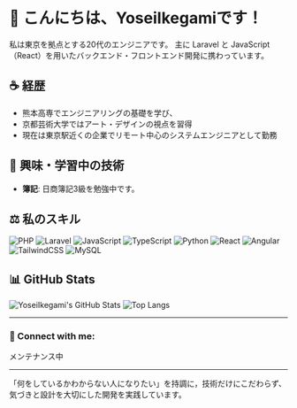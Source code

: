 # 👋 こんにちは、YoseiIkegamiです！

私は東京を拠点とする20代のエンジニアです。
主に Laravel と JavaScript（React）を用いたバックエンド・フロントエンド開発に携わっています。

## ☕ 経歴
- 熊本高専でエンジニアリングの基礎を学び、
- 京都芸術大学ではアート・デザインの視点を習得
- 現在は東京駅近くの企業でリモート中心のシステムエンジニアとして勤務

## 🚀 興味・学習中の技術
- **簿記**: 日商簿記3級を勉強中です。

## ⚖️ 私のスキル

![PHP](https://img.shields.io/badge/PHP-777BB4?style=for-the-badge&logo=php&logoColor=white)
![Laravel](https://img.shields.io/badge/Laravel-FF2D20?style=for-the-badge&logo=laravel&logoColor=white)
![JavaScript](https://img.shields.io/badge/JavaScript-F7DF1E?style=for-the-badge&logo=javascript&logoColor=black)
![TypeScript](https://img.shields.io/badge/TypeScript-3178C6?style=for-the-badge&logo=typescript&logoColor=white)
![Python](https://img.shields.io/badge/Python-3776AB?style=for-the-badge&logo=python&logoColor=white)
![React](https://img.shields.io/badge/React-61DAFB?style=for-the-badge&logo=react&logoColor=black)
![Angular](https://img.shields.io/badge/Angular-DD0031?style=for-the-badge&logo=angular&logoColor=white)
![TailwindCSS](https://img.shields.io/badge/TailwindCSS-38B2AC?style=for-the-badge&logo=tailwind-css&logoColor=white)
![MySQL](https://img.shields.io/badge/MySQL-4479A1?style=for-the-badge&logo=mysql&logoColor=white)

## 📊 GitHub Stats

![YoseiIkegami's GitHub Stats](https://github-readme-stats.vercel.app/api?username=YoseiIkegami&show_icons=true&theme=radical&hide_title=true)
![Top Langs](https://github-readme-stats.vercel.app/api/top-langs/?username=YoseiIkegami&layout=compact&theme=radical)

---

### 👤 Connect with me:
メンテナンス中

---

「何をしているかわからない人になりたい」を持調に，技術だけにこだわらず、気づきと設計を大切にした開発を実践しています。
